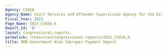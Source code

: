 ```yaml
---
Agency: CSOSA
Agency_Name: Court Services and Offender Supervision Agency for the District of Columbia
Fiscal_Year: 2023
Page_Name: 2023_CSOSA_6
Report_Id: '6'
layout: congressional-reports
permalink: /resources/congressional-reports/2023_CSOSA_6
title: OMB Government Wide Improper Payment Report
---
```

